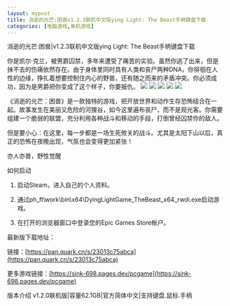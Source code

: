 ```yaml
---
layout: mypost
title: 消逝的光芒:困兽v1.2.3联机中文版ying Light: The Beast手柄键盘下载 
categories: [电脑游戏,单机游戏]
---
```



消逝的光芒:困兽|v1.2.3联机中文版ying Light: The Beast手柄键盘下载                          

你是凯尔·克兰，被男爵囚禁，多年来遭受了痛苦的实验。虽然你逃了出来，但是抹不去的伤痛依然存在。由于身体里同时具有人类和丧尸两种DNA，你徘徊在人性的边缘，挣扎着想要控制住内心的野兽，还有随之而来的矛盾冲突。你必须成功，因为是男爵把你变成了这个样子，你要报仇。
![](https://s2.loli.net/2025/10/23/WpadZ1OlgR3b8cI.jpg)
![](https://s2.loli.net/2025/10/23/lfpYOsS3Nz5HX72.jpg)
![](https://s2.loli.net/2025/10/23/qBlYNs8MzLWArxO.jpg)
![](https://s2.loli.net/2025/10/23/cHiR26GQZ1MVXqA.jpg)
![](https://s2.loli.net/2025/10/23/y369dYgoRAcGvxB.jpg)

《消逝的光芒：困兽》是一款独特的游戏，把开放世界和动作生存恐怖结合在一起。故事发生在美丽又危险的河狸谷，如今这里遍布丧尸，而不是观光客。你需要组建一个脆弱的联盟，充分利用各种战斗和移动的手段，打倒曾经囚禁你的敌人。

但是要小心：在这里，每一步都是一场生死攸关的战斗。尤其是太阳下山以后，真正的恐怖在夜晚出现，气氛也会变得更加紧张！

亦人亦兽，野性觉醒


如何启动
1. 启动Steam，进入自己的个人资料。

2. 通过ph_ft\work\bin\x64\DyingLightGame_TheBeast_x64_rwdi.exe启动游戏。

3. 在打开的浏览器窗口中登录您的Epic Games Store帐户。

最新版下载地址：

链接：[https://pan.quark.cn/s/23013c75abca](https://pan.quark.cn/s/23013c75abca)

更多游戏链接：[https://sink-698.pages.dev/pcgame](https://sink-698.pages.dev/pcgame)

版本介绍
v1.2.0联机版|容量62.1GB|官方简体中文|支持键盘.鼠标.手柄





